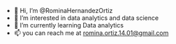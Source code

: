 - 👋 Hi, I’m @RominaHernandezOrtiz
- 👀 I’m interested in data analytics and data science
- 🌱 I’m currently learning Data analytics
- 📫 you can reach me at romina.ortiz.14.01@gmail.com

<!---
RominaHernandezOrtiz/RominaHernandezOrtiz is a ✨ special ✨ repository because its `README.md` (this file) appears on your GitHub profile.
You can click the Preview link to take a look at your changes.
--->
